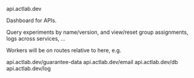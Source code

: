 api.actlab.dev

Dashboard for APIs.

Query experiments by name/version, and view/reset group assignments, logs across services, ...

Workers will be on routes relative to here, e.g.

api.actlab.dev/guarantee-data
api.actlab.dev/email
api.actlab.dev/db
api.actlab.dev/log
